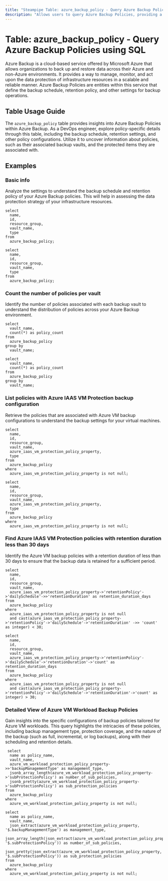 ```yaml
---
title: "Steampipe Table: azure_backup_policy - Query Azure Backup Policies using SQL"
description: "Allows users to query Azure Backup Policies, providing a comprehensive view of all policies that are used within Azure Backup."
---
```


# Table: azure_backup_policy - Query Azure Backup Policies using SQL

Azure Backup is a cloud-based service offered by Microsoft Azure that allows organizations to back up and restore data across their Azure and non-Azure environments. It provides a way to manage, monitor, and act upon the data protection of infrastructure resources in a scalable and reliable manner. Azure Backup Policies are entities within this service that define the backup schedule, retention policy, and other settings for backup operations.

## Table Usage Guide

The `azure_backup_policy` table provides insights into Azure Backup Policies within Azure Backup. As a DevOps engineer, explore policy-specific details through this table, including the backup schedule, retention settings, and other policy configurations. Utilize it to uncover information about policies, such as their associated backup vaults, and the protected items they are associated with.

## Examples

### Basic info

Analyze the settings to understand the backup schedule and retention policy of your Azure Backup policies. This will help in assessing the data protection strategy of your infrastructure resources.

```sql+postgres
select
  name,
  id,
  resource_group,
  vault_name,
  type
from
  azure_backup_policy;
```

```sql+sqlite
select
  name,
  id,
  resource_group,
  vault_name,
  type
from
  azure_backup_policy;
```

### Count the number of policies per vault

Identify the number of policies associated with each backup vault to understand the distribution of policies across your Azure Backup environment.

```sql+postgres
select
  vault_name,
  count(*) as policy_count
from
  azure_backup_policy
group by
  vault_name;
```

```sql+sqlite
select
  vault_name,
  count(*) as policy_count
from
  azure_backup_policy
group by
  vault_name;
```

### List policies with Azure IAAS VM Protection backup configuration

Retrieve the policies that are associated with Azure VM backup configurations to understand the backup settings for your virtual machines.

```sql+postgres
select
  name,
  id,
  resource_group,
  vault_name,
  azure_iaas_vm_protection_policy_property,
  type
from
  azure_backup_policy
where
  azure_iaas_vm_protection_policy_property is not null;
```

```sql+sqlite
select
  name,
  id,
  resource_group,
  vault_name,
  azure_iaas_vm_protection_policy_property,
  type
from
  azure_backup_policy
where
  azure_iaas_vm_protection_policy_property is not null;
```

### Find Azure IAAS VM Protection policies with retention duration less than 30 days

Identify the Azure VM backup policies with a retention duration of less than 30 days to ensure that the backup data is retained for a sufficient period.

```sql+postgres
select
  name,
  id,
  resource_group,
  vault_name,
  azure_iaas_vm_protection_policy_property->'retentionPolicy'->'dailySchedule'->>'retentionDuration' as retention_duration_days
from
  azure_backup_policy
where
  azure_iaas_vm_protection_policy_property is not null
  and cast(azure_iaas_vm_protection_policy_property->'retentionPolicy'->'dailySchedule'->'retentionDuration' ->> 'count' as integer) < 30;
```

```sql+sqlite
select
  name,
  id,
  resource_group,
  vault_name,
  azure_iaas_vm_protection_policy_property->'retentionPolicy'->'dailySchedule'->'retentionDuration'->'count' as retention_duration_days
from
  azure_backup_policy
where
  azure_iaas_vm_protection_policy_property is not null
  and cast(azure_iaas_vm_protection_policy_property->'retentionPolicy'->'dailySchedule'->'retentionDuration'->'count' as integer) > 30;
```


### Detailed View of Azure VM Workload Backup Policies

Gain insights into the specific configurations of backup policies tailored for Azure VM workloads. This query highlights the intricacies of these policies, including backup management type, protection coverage, and the nature of the backup (such as full, incremental, or log backups), along with their scheduling and retention details.

```sql+postgres
 select
  name as policy_name,
  vault_name,
  azure_vm_workload_protection_policy_property->>'backupManagementType' as management_type,
  jsonb_array_length(azure_vm_workload_protection_policy_property->'subProtectionPolicy') as number_of_sub_policies,
  jsonb_pretty(azure_vm_workload_protection_policy_property->'subProtectionPolicy') as sub_protection_policies
from
  azure_backup_policy
where
  azure_vm_workload_protection_policy_property is not null;
```

```sql+sqlite
select
  name as policy_name,
  vault_name,
  json_extract(azure_vm_workload_protection_policy_property, '$.backupManagementType') as management_type,
  json_array_length(json_extract(azure_vm_workload_protection_policy_property, '$.subProtectionPolicy')) as number_of_sub_policies,
  json_pretty(json_extract(azure_vm_workload_protection_policy_property, '$.subProtectionPolicy')) as sub_protection_policies
from
  azure_backup_policy
where
  azure_vm_workload_protection_policy_property is not null;
```